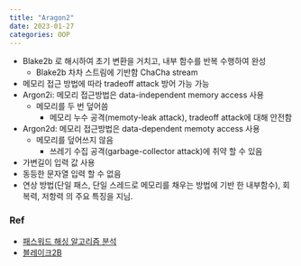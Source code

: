 ```yaml
---
title: "Aragon2"
date: 2023-01-27
categories: OOP
---
```


- Blake2b 로 해시하여 초기 변환을 거치고, 내부 함수를 반복 수행하여 완성
    - Blake2b 차차 스트림에 기반함 ChaCha stream 
- 메모리 접근 방법에 따라 tradeoff attack 방어 가능 가능
- Argon2i: 메모리 접근방법은 data-independent memory access 사용
    - 메모리를 두 번 덮어씀
        - 메모리 누수 공격(memoty-leak attack), tradeoff attack에 대해 안전함
- Argon2d: 메모리 접근방법은 data-dependent memoty access 사용
    - 메모리를 덮어쓰지 않음
        - 쓰레기 수집 공격(garbage-collector attack)에 취약 할 수 있음
- 가변길이 입력 값 사용
- 동등한 문자열 입력 할 수 없음
- 연상 방법(단일 패스, 단일 스레드로 메모리를 채우는 방법에 기반 한 내부함수), 회복력, 저항력 의 주요 특징을 지님.

### Ref
- [패스워드 해싱 알고리즘 분석](http://www.koreascience.kr/article/CFKO201529368417738.pdf)
- [블레이크2B](http://wiki.hash.kr/index.php/%EB%B8%94%EB%A0%88%EC%9D%B4%ED%81%AC2B)
